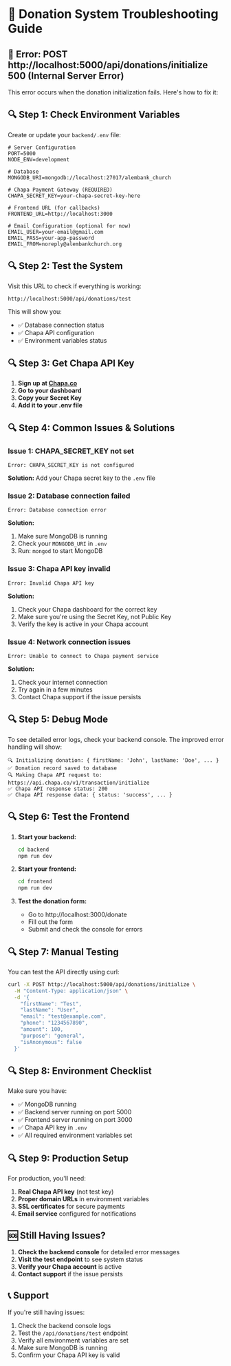# 🔧 Donation System Troubleshooting Guide

## 🚨 **Error: POST http://localhost:5000/api/donations/initialize 500 (Internal Server Error)**

This error occurs when the donation initialization fails. Here's how to fix it:

## 🔍 **Step 1: Check Environment Variables**

Create or update your `backend/.env` file:

```env
# Server Configuration
PORT=5000
NODE_ENV=development

# Database
MONGODB_URI=mongodb://localhost:27017/alembank_church

# Chapa Payment Gateway (REQUIRED)
CHAPA_SECRET_KEY=your-chapa-secret-key-here

# Frontend URL (for callbacks)
FRONTEND_URL=http://localhost:3000

# Email Configuration (optional for now)
EMAIL_USER=your-email@gmail.com
EMAIL_PASS=your-app-password
EMAIL_FROM=noreply@alembankchurch.org
```

## 🔍 **Step 2: Test the System**

Visit this URL to check if everything is working:
```
http://localhost:5000/api/donations/test
```

This will show you:
- ✅ Database connection status
- ✅ Chapa API configuration
- ✅ Environment variables status

## 🔍 **Step 3: Get Chapa API Key**

1. **Sign up at [Chapa.co](https://chapa.co)**
2. **Go to your dashboard**
3. **Copy your Secret Key**
4. **Add it to your .env file**

## 🔍 **Step 4: Common Issues & Solutions**

### **Issue 1: CHAPA_SECRET_KEY not set**
```
Error: CHAPA_SECRET_KEY is not configured
```
**Solution:** Add your Chapa secret key to the `.env` file

### **Issue 2: Database connection failed**
```
Error: Database connection error
```
**Solution:** 
1. Make sure MongoDB is running
2. Check your `MONGODB_URI` in `.env`
3. Run: `mongod` to start MongoDB

### **Issue 3: Chapa API key invalid**
```
Error: Invalid Chapa API key
```
**Solution:**
1. Check your Chapa dashboard for the correct key
2. Make sure you're using the Secret Key, not Public Key
3. Verify the key is active in your Chapa account

### **Issue 4: Network connection issues**
```
Error: Unable to connect to Chapa payment service
```
**Solution:**
1. Check your internet connection
2. Try again in a few minutes
3. Contact Chapa support if the issue persists

## 🔍 **Step 5: Debug Mode**

To see detailed error logs, check your backend console. The improved error handling will show:

```
🔍 Initializing donation: { firstName: 'John', lastName: 'Doe', ... }
✅ Donation record saved to database
🔍 Making Chapa API request to: https://api.chapa.co/v1/transaction/initialize
✅ Chapa API response status: 200
✅ Chapa API response data: { status: 'success', ... }
```

## 🔍 **Step 6: Test the Frontend**

1. **Start your backend:**
   ```bash
   cd backend
   npm run dev
   ```

2. **Start your frontend:**
   ```bash
   cd frontend
   npm run dev
   ```

3. **Test the donation form:**
   - Go to http://localhost:3000/donate
   - Fill out the form
   - Submit and check the console for errors

## 🔍 **Step 7: Manual Testing**

You can test the API directly using curl:

```bash
curl -X POST http://localhost:5000/api/donations/initialize \
  -H "Content-Type: application/json" \
  -d '{
    "firstName": "Test",
    "lastName": "User",
    "email": "test@example.com",
    "phone": "1234567890",
    "amount": 100,
    "purpose": "general",
    "isAnonymous": false
  }'
```

## 🔍 **Step 8: Environment Checklist**

Make sure you have:

- ✅ MongoDB running
- ✅ Backend server running on port 5000
- ✅ Frontend server running on port 3000
- ✅ Chapa API key in `.env`
- ✅ All required environment variables set

## 🔍 **Step 9: Production Setup**

For production, you'll need:

1. **Real Chapa API key** (not test key)
2. **Proper domain URLs** in environment variables
3. **SSL certificates** for secure payments
4. **Email service** configured for notifications

## 🆘 **Still Having Issues?**

1. **Check the backend console** for detailed error messages
2. **Visit the test endpoint** to see system status
3. **Verify your Chapa account** is active
4. **Contact support** if the issue persists

## 📞 **Support**

If you're still having issues:
1. Check the backend console logs
2. Test the `/api/donations/test` endpoint
3. Verify all environment variables are set
4. Make sure MongoDB is running
5. Confirm your Chapa API key is valid 